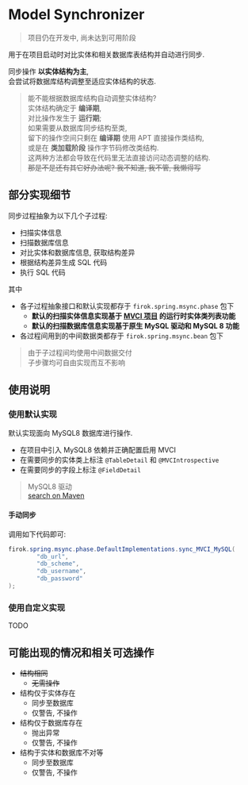 # Model Synchronizer

> 项目仍在开发中, 尚未达到可用阶段

用于在项目启动时对比实体和相关数据库表结构并自动进行同步.

同步操作 **以实体结构为主**,  
会尝试将数据库结构调整至适应实体结构的状态.

> 能不能根据数据库结构自动调整实体结构?  
> 实体结构确定于 **编译期**,  
> 对比操作发生于 **运行期**;  
> 如果需要从数据库同步结构至类,  
> 留下的操作空间只剩在 **编译期** 使用 APT 直接操作类结构,  
> 或是在 **类加载阶段** 操作字节码修改类结构.  
> 这两种方法都会导致在代码里无法直接访问动态调整的结构.  
> ~~那是不是还有其它好办法呢? 我不知道, 我不管, 我懒得写~~
 
## 部分实现细节

同步过程抽象为以下几个子过程:

* 扫描实体信息
* 扫描数据库信息
* 对比实体和数据库信息, 获取结构差异
* 根据结构差异生成 SQL 代码
* 执行 SQL 代码

其中

* 各子过程抽象接口和默认实现都存于 `firok.spring.msync.phase` 包下
  * **默认的扫描实体信息实现基于 [MVCI 项目](https://github.com/351768593/MVCIntrospector) 的运行时实体类列表功能**
  * **默认的扫描数据库信息实现基于原生 MySQL 驱动和 MySQL 8 功能**
* 各过程间用到的中间数据类都存于 `firok.spring.msync.bean` 包下

> 由于子过程间均使用中间数据交付  
> 子步骤均可自由实现而互不影响

## 使用说明

### 使用默认实现

默认实现面向 MySQL8 数据库进行操作.  

* 在项目中引入 MySQL8 依赖并正确配置启用 MVCI
* 在需要同步的实体类上标注 `@TableDetail` 和 `@MVCIntrospective`
* 在需要同步的字段上标注 `@FieldDetail`

> MySQL8 驱动  
> [search on Maven](https://search.maven.org/artifact/mysql/mysql-connector-java)

#### 手动同步

调用如下代码即可:

```java
firok.spring.msync.phase.DefaultImplementations.sync_MVCI_MySQL(
        "db_url",
        "db_scheme",
        "db_username",
        "db_password"
);
```

### 使用自定义实现

TODO

## 可能出现的情况和相关可选操作

* ~~结构相同~~
  * ~~无需操作~~
* 结构仅于实体存在
  * 同步至数据库
  * 仅警告, 不操作
* 结构仅于数据库存在
  * 抛出异常
  * 仅警告, 不操作
* 结构于实体和数据库不对等
  * 同步至数据库
  * 仅警告, 不操作

